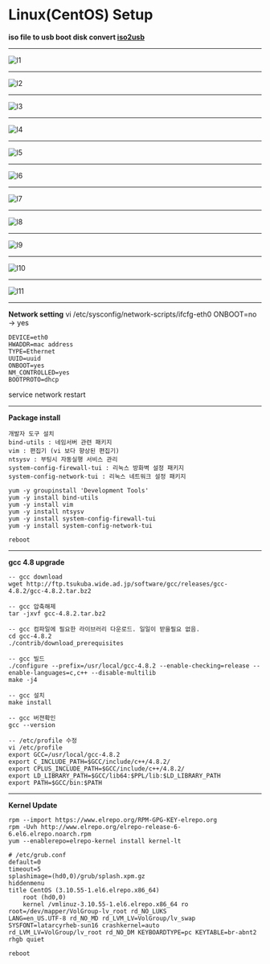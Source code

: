# Linux(CentOS) Setup

**iso file to usb boot disk convert [iso2usb](http://iso2usb.sourceforge.net/)**

---

![l1](/assets/l1.jpg)

---

![l2](/assets/l2.jpg)

---

![l3](/assets/l3.jpg)

---

![l4](/assets/l4.jpg)

---

![l5](/assets/l5.png)

---

![l6](/assets/l6.png)

---

![l7](/assets/l7.png)

---

![l8](/assets/l8.png)

---

![l9](/assets/l9.png)

---

![l10](/assets/l10.png)

---

![l11](/assets/l11.png)

---

**Network setting**
vi /etc/sysconfig/network-scripts/ifcfg-eth0
ONBOOT=no -> yes
```
DEVICE=eth0
HWADDR=mac address
TYPE=Ethernet
UUID=uuid
ONBOOT=yes
NM_CONTROLLED=yes
BOOTPROTO=dhcp
```
service network restart

---

**Package install**

```
개발자 도구 설치
bind-utils : 네임서버 관련 패키지
vim : 편집기 (vi 보다 향상된 편집기)
ntsysv : 부팅시 자동실행 서비스 관리
system-config-firewall-tui : 리눅스 방화벽 설정 패키지
system-config-network-tui : 리눅스 네트워크 설정 패키지

yum -y groupinstall 'Development Tools'
yum -y install bind-utils
yum -y install vim
yum -y install ntsysv
yum -y install system-config-firewall-tui
yum -y install system-config-network-tui

reboot
```

---

**gcc 4.8 upgrade**

```
-- gcc download
wget http://ftp.tsukuba.wide.ad.jp/software/gcc/releases/gcc-4.8.2/gcc-4.8.2.tar.bz2

-- gcc 압축해제
tar -jxvf gcc-4.8.2.tar.bz2

-- gcc 컴파일에 필요한 라이브러리 다운로드. 일일이 받을필요 없음.
cd gcc-4.8.2
./contrib/download_prerequisites

-- gcc 빌드
./configure --prefix=/usr/local/gcc-4.8.2 --enable-checking=release --enable-languages=c,c++ --disable-multilib
make -j4

-- gcc 설치
make install

-- gcc 버젼확인
gcc --version

-- /etc/profile 수정
vi /etc/profile
export GCC=/usr/local/gcc-4.8.2
export C_INCLUDE_PATH=$GCC/include/c++/4.8.2/
export CPLUS_INCLUDE_PATH=$GCC/include/c++/4.8.2/
export LD_LIBRARY_PATH=$GCC/lib64:$PPL/lib:$LD_LIBRARY_PATH
export PATH=$GCC/bin:$PATH
```

---

**Kernel Update**

```
rpm --import https://www.elrepo.org/RPM-GPG-KEY-elrepo.org
rpm -Uvh http://www.elrepo.org/elrepo-release-6-6.el6.elrepo.noarch.rpm
yum --enablerepo=elrepo-kernel install kernel-lt

# /etc/grub.conf
default=0
timeout=5
splashimage=(hd0,0)/grub/splash.xpm.gz
hiddenmenu
title CentOS (3.10.55-1.el6.elrepo.x86_64)
    root (hd0,0)
    kernel /vmlinuz-3.10.55-1.el6.elrepo.x86_64 ro root=/dev/mapper/VolGroup-lv_root rd_NO_LUKS
LANG=en_US.UTF-8 rd_NO_MD rd_LVM_LV=VolGroup/lv_swap SYSFONT=latarcyrheb-sun16 crashkernel=auto
rd_LVM_LV=VolGroup/lv_root rd_NO_DM KEYBOARDTYPE=pc KEYTABLE=br-abnt2 rhgb quiet

reboot
```
